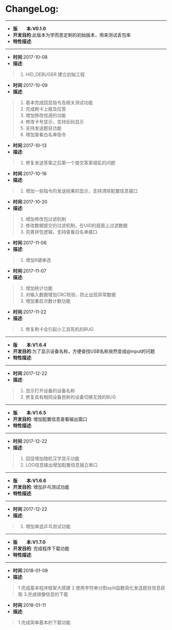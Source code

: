 # ChangeLog:
************************************************************************************
* **版　　本:V0.1.0**
* **开发目的**:此版本为学而思定制的初始版本，用来测试丢包率
* **特性描述**: 
************************************************************************************
* **时间**:2017-10-08
* **描述**:
> 1. HID_DEBUGER 建立初始工程

* **时间**:2017-10-09
* **描述**:
> 1. 基本完成回显指令及相关测试功能
> 2. 完成刷卡上报及应答
> 3. 增加修改信道的功能
> 4. 修改卡号显示，支持反码显示
> 5. 支持发送题目功能
> 6. 增加查看白名单指令

* **时间**:2017-10-13
* **描述**:
> 1. 修复发送答案之后第一个提交答案错乱的问题

* **时间**:2017-10-16
* **描述**:
> 1. 增加一些指令的发送结果的显示，支持清除配置信息接口

* **时间**:2017-10-20
* **描述**:
> 1. 增加修改包过滤机制
> 2. 修改数据提交的过滤机制，在UID的层面上过滤数据
> 3. 完善拼包逻辑，支持查看白名单接口

* **时间**:2017-11-06
* **描述**:
> 1. 增加6键单选

* **时间**:2017-11-07
* **描述**:
> 1. 增加统计功能
> 2. 对输入数据增加CRC校验，防止出现异常数据
> 3. 增加重启次数计数功能

* **时间**:2017-11-22
* **描述**:
> 1. 修复刷卡会引起小工具死机的BUG

************************************************************************************
* **版　　本:V1.6.4**
* **开发目的**:为了显示设备名称，方便查找USB名称突然变成@input的问题
* **特性描述**: 
************************************************************************************
* **时间**:2017-12-22
* **描述**:
> 1. 显示打开设备的设备名称
> 2. 修复具有相同设备民称的设备切换无效的BUG

************************************************************************************
* **版　　本:V1.6.5**
* **开发目的**: 增加配置信息查看输出窗口
* **特性描述**: 
************************************************************************************
* **时间**:2017-12-22
* **描述**:
> 1. 回显增加随机汉字显示功能
> 2. LOG信息输出增加配置信息独立串口

************************************************************************************
* **版　　本:V1.6.6**
* **开发目的**: 增加乒乓测试功能
* **特性描述**: 
************************************************************************************
* **时间**:2017-12-22
* **描述**:
> 1. 增加单选乒乓测试功能

************************************************************************************
* **版　　本:V1.7.0**
* **开发目的**: 完成程序下载功能
* **特性描述**: 
************************************************************************************
* **时间**:2018-01-09
* **描述**:
> 1.完成基本程序框架大搭建
> 2.使用字符串分割split函数简化发送题目信息获取
> 3.完成镜像信息的下载

* **时间**:2018-01-11
* **描述**:
> 1.完成简单基本的下载功能



